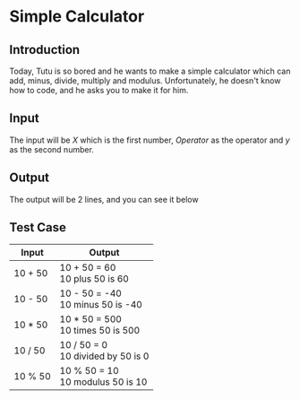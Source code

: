 # Simple Calculator

## Introduction

Today, Tutu is so bored and he wants to make a simple calculator which can add, minus, divide, multiply and modulus. Unfortunately, he doesn't know how to code, and he asks you to make it for him.

## Input
The input will be *X* which is the first number, *Operator* as the operator and *y* as the second number.

## Output
The output will be 2 lines, and you can see it below

## Test Case
| Input   | Output                               |
| ------- | ------------------------------------ |
| 10 + 50 | 10 + 50 = 60<br>10 plus 50 is 60     |
| 10 - 50 | 10 - 50 = -40<br>10 minus 50 is -40  |
| 10 * 50 | 10 * 50 = 500<br>10 times 50 is 500  |
| 10 / 50 | 10 / 50 = 0<br>10 divided by 50 is 0 |
| 10 % 50 | 10 % 50 = 10<br>10 modulus 50 is 10  |